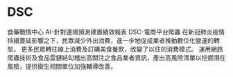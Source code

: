# DSC
食藥戰情中心
AI-針對邊境預測建置績效報表
DSC-電商平台爬蟲
在新冠肺炎疫情持續蔓延影響之下，民眾減少外出消費，進一步地促成業者推動數位化營運的轉型。
更多民眾轉往線上消費及訂購美食餐飲，改變了以往的消費模式。
運用網路爬蟲技術及食品雲鏈結勾稽出高關注之食品業者資訊，產出高風險清單以挖掘潛在風險，提供衛生相關單位加強輔導改善。
